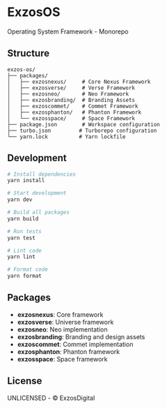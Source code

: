 # ExzosOS

Operating System Framework - Monorepo

## Structure

```
exzos-os/
├── packages/
│   ├── exzosnexus/     # Core Nexus Framework
│   ├── exzosverse/     # Verse Framework
│   ├── exzosneo/       # Neo Framework
│   ├── exzosbranding/  # Branding Assets
│   ├── exzoscommet/    # Commet Framework
│   ├── exzosphanton/   # Phanton Framework
│   └── exzosspace/     # Space Framework
├── package.json        # Workspace configuration
├── turbo.json         # Turborepo configuration
└── yarn.lock          # Yarn lockfile
```

## Development

```bash
# Install dependencies
yarn install

# Start development
yarn dev

# Build all packages
yarn build

# Run tests
yarn test

# Lint code
yarn lint

# Format code
yarn format
```

## Packages

- **exzosnexus**: Core framework
- **exzosverse**: Universe framework
- **exzosneo**: Neo implementation
- **exzosbranding**: Branding and design assets
- **exzoscommet**: Commet implementation
- **exzosphanton**: Phanton framework
- **exzosspace**: Space framework

## License

UNLICENSED - © ExzosDigital
